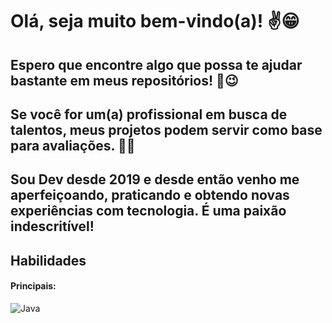 # Olá, ​seja muito bem-vindo(a)! ✌️​😁

## Espero que encontre algo que possa te ajudar bastante em meus repositórios! 👊​😉​

## Se você for um(a) profissional em busca de talentos, meus projetos podem servir como base para avaliações. 🧑‍💻​

## Sou Dev desde 2019 e desde então venho me aperfeiçoando, praticando e obtendo novas experiências com tecnologia. É uma paixão indescritível!

## Habilidades

#### Principais:

![Java](https://img.icons8.com/?size=100&id=lTKW3iI3wIT0&format=png&color=000000)&nbsp;
